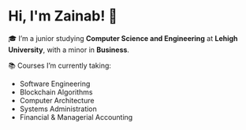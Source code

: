 # Hi, I'm Zainab! 👋

🎓 I’m a junior studying **Computer Science and Engineering** at **Lehigh University**, with a minor in **Business**.

📚 Courses I’m currently taking:
- Software Engineering
- Blockchain Algorithms
- Computer Architecture
- Systems Administration
- Financial & Managerial Accounting


